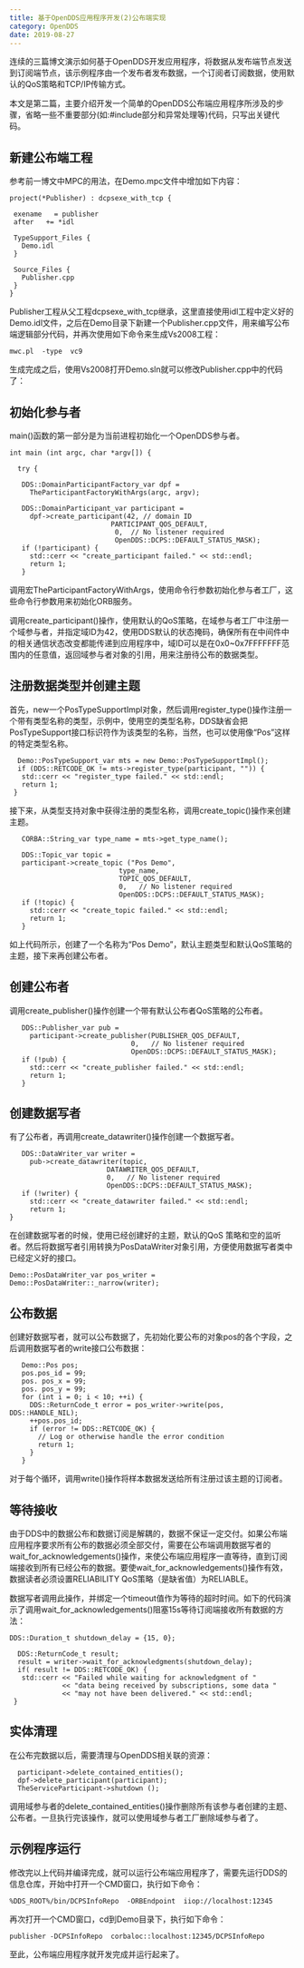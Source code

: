 ```yaml
---
title: 基于OpenDDS应用程序开发(2)公布端实现
category: OpenDDS
date: 2019-08-27
---
```


连续的三篇博文演示如何基于OpenDDS开发应用程序，将数据从发布端节点发送到订阅端节点，该示例程序由一个发布者发布数据，一个订阅者订阅数据，使用默认的QoS策略和TCP/IP传输方式。

本文是第二篇，主要介绍开发一个简单的OpenDDS公布端应用程序所涉及的步骤，省略一些不重要部分(如:#include部分和异常处理等)代码，只写出关键代码。

## 新建公布端工程

参考前一博文中MPC的用法，在Demo.mpc文件中增加如下内容：
```
project(*Publisher) : dcpsexe_with_tcp {

 exename   = publisher
 after   += *idl

 TypeSupport_Files {
   Demo.idl
 }

 Source_Files {
   Publisher.cpp
 }
}
```
Publisher工程从父工程dcpsexe_with_tcp继承，这里直接使用idl工程中定义好的Demo.idl文件，之后在Demo目录下新建一个Publisher.cpp文件，用来编写公布端逻辑部分代码，并再次使用如下命令来生成Vs2008工程：
```
mwc.pl  -type  vc9
```
生成完成之后，使用Vs2008打开Demo.sln就可以修改Publisher.cpp中的代码了：

## 初始化参与者

main()函数的第一部分是为当前进程初始化一个OpenDDS参与者。
```
int main (int argc, char *argv[]) {

  try {

   DDS::DomainParticipantFactory_var dpf =
     TheParticipantFactoryWithArgs(argc, argv);

   DDS::DomainParticipant_var participant =
     dpf->create_participant(42, // domain ID
                         PARTICIPANT_QOS_DEFAULT,
                          0,  // No listener required
                          OpenDDS::DCPS::DEFAULT_STATUS_MASK);
   if (!participant) {
     std::cerr << "create_participant failed." << std::endl;
     return 1;
   }
```
调用宏TheParticipantFactoryWithArgs，使用命令行参数初始化参与者工厂，这些命令行参数用来初始化ORB服务。

调用create_participant()操作，使用默认的QoS策略，在域参与者工厂中注册一个域参与者，并指定域ID为42，使用DDS默认的状态掩码，确保所有在中间件中的相关通信状态改变都能传递到应用程序中，域ID可以是在0x0~0x7FFFFFFF范围内的任意值，返回域参与者对象的引用，用来注册待公布的数据类型。

## 注册数据类型并创建主题

首先，new一个PosTypeSupportImpl对象，然后调用register_type()操作注册一个带有类型名称的类型，示例中，使用空的类型名称，DDS缺省会把PosTypeSupport接口标识符作为该类型的名称，当然，也可以使用像“Pos”这样的特定类型名称。
```
  Demo::PosTypeSupport_var mts = new Demo::PosTypeSupportImpl();
  if (DDS::RETCODE_OK != mts->register_type(participant, "")) {
   std::cerr << "register_type failed." << std::endl;
   return 1;
 }
```
接下来，从类型支持对象中获得注册的类型名称，调用create_topic()操作来创建主题。
```
   CORBA::String_var type_name = mts->get_type_name();

   DDS::Topic_var topic =
   participant->create_topic ("Pos Demo",
                           type_name,
                           TOPIC_QOS_DEFAULT,
                           0,   // No listener required
                           OpenDDS::DCPS::DEFAULT_STATUS_MASK);
   if (!topic) {
     std::cerr << "create_topic failed." << std::endl;
     return 1;
   }
```
如上代码所示，创建了一个名称为“Pos Demo”，默认主题类型和默认QoS策略的主题，接下来再创建公布者。

## 创建公布者

调用create_publisher()操作创建一个带有默认公布者QoS策略的公布者。
```
   DDS::Publisher_var pub =
     participant->create_publisher(PUBLISHER_QOS_DEFAULT,
                              0,   // No listener required
                              OpenDDS::DCPS::DEFAULT_STATUS_MASK);
   if (!pub) {
     std::cerr << "create_publisher failed." << std::endl;
     return 1;
   }
```
## 创建数据写者

有了公布者，再调用create_datawriter()操作创建一个数据写者。
```
   DDS::DataWriter_var writer =
     pub->create_datawriter(topic,
                        DATAWRITER_QOS_DEFAULT,
                        0,   // No listener required
                        OpenDDS::DCPS::DEFAULT_STATUS_MASK);
   if (!writer) {
     std::cerr << "create_datawriter failed." << std::endl;
     return 1;
}
```
在创建数据写者的时候，使用已经创建好的主题，默认的QoS 策略和空的监听者。然后将数据写者引用转换为PosDataWriter对象引用，方便使用数据写者类中已经定义好的接口。
```
Demo::PosDataWriter_var pos_writer = Demo::PosDataWriter::_narrow(writer);
```
## 公布数据

创建好数据写者，就可以公布数据了，先初始化要公布的对象pos的各个字段，之后调用数据写者的write接口公布数据：
```
   Demo::Pos pos;
   pos.pos_id = 99;
   pos. pos_x = 99;
   pos. pos_y = 99;
   for (int i = 0; i < 10; ++i) {
     DDS::ReturnCode_t error = pos_writer->write(pos, DDS::HANDLE_NIL);
     ++pos.pos_id;
     if (error != DDS::RETCODE_OK) {
       // Log or otherwise handle the error condition
       return 1;
     }
   }
```
对于每个循环，调用write()操作将样本数据发送给所有注册过该主题的订阅者。

## 等待接收

由于DDS中的数据公布和数据订阅是解耦的，数据不保证一定交付。如果公布端应用程序要求所有公布的数据必须全部交付，需要在公布端调用数据写者的wait_for_acknowledgements()操作，来使公布端应用程序一直等待，直到订阅端接收到所有已经公布的数据。要使wait_for_acknowledgements()操作有效，数据读者必须设置RELIABILITY QoS策略（是缺省值）为RELIABLE。

数据写者调用此操作，并绑定一个timeout值作为等待的超时时间。如下的代码演示了调用wait_for_acknowledgements()阻塞15s等待订阅端接收所有数据的方法：
```
DDS::Duration_t shutdown_delay = {15, 0};

  DDS::ReturnCode_t result;
  result = writer->wait_for_acknowledgments(shutdown_delay);
  if( result != DDS::RETCODE_OK) {
   std::cerr << "Failed while waiting for acknowledgment of "
             << "data being received by subscriptions, some data "
             << "may not have been delivered." << std::endl;
 }
```
## 实体清理

在公布完数据以后，需要清理与OpenDDS相关联的资源：
```
  participant->delete_contained_entities();
  dpf->delete_participant(participant);
  TheServiceParticipant->shutdown ();
```
调用域参与者的delete_contained_entities()操作删除所有该参与者创建的主题、公布者。一旦执行完该操作，就可以使用域参与者工厂删除域参与者了。

## 示例程序运行

修改完以上代码并编译完成，就可以运行公布端应用程序了，需要先运行DDS的信息仓库，开始中打开一个CMD窗口，执行如下命令：
```
%DDS_ROOT%/bin/DCPSInfoRepo  -ORBEndpoint  iiop://localhost:12345
```
再次打开一个CMD窗口，cd到Demo目录下，执行如下命令：
```
publisher -DCPSInfoRepo  corbaloc::localhost:12345/DCPSInfoRepo
```
至此，公布端应用程序就开发完成并运行起来了。